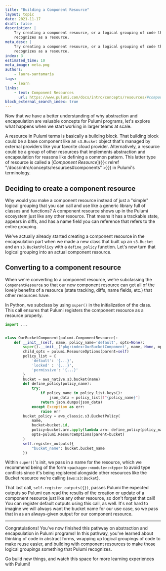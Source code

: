 ```yaml
---
title: "Building a Component Resource"
layout: topic
date: 2021-11-17
draft: false
description: |
    Try creating a component resource, or a logical grouping of code that Pulumi
    recognizes as a resource. 
meta_desc: |
    Try creating a component resource, or a logical grouping of code that Pulumi
    recognizes as a resource. 
index: 3
estimated_time: 10
meta_image: meta.png
authors:
    - laura-santamaria
tags:
    - learn
links:
    - text: Component Resources
      url: https://www.pulumi.com/docs/intro/concepts/resources/#components
block_external_search_index: true
---
```


Now that we have a better understanding of why abstraction and encapsulation are valuable concepts for Pulumi programs, let's explore what happens when we start working in larger teams at scale.

A resource in Pulumi terms is basically a building block. That building block could be a base component like an `s3.Bucket` object that's managed by external providers like your favorite cloud provider. Alternatively, a resource could be a group of other resources that implements abstraction and encapsulation for reasons like defining a common pattern. This latter type of resource is called a [_Component Resource_]({{< relref "/docs/intro/concepts/resources#components" >}}) in Pulumi's terminology.

## Deciding to create a component resource

Why would you make a component resource instead of just a "simple" logical grouping that you can call and use like a generic library full of classes and functions? A component resource shows up in the Pulumi ecosystem just like any other resource. That means it has a trackable state, appears in diffs, and has a name field you can reference that refers to the entire grouping.

We've actually already started creating a component resource in the encapsulation part when we made a new class that built up an `s3.Bucket` and an `s3.BucketPolicy` with a `define_policy` function. Let's now turn that logical grouping into an actual component resource.

## Converting to a component resource

When we're converting to a component resource, we're subclassing the `ComponentResource` so that our new component resource can get all of the lovely benefits of a resource (state tracking, diffs, name fields, etc.) that other resources have.

In Python, we subclass by using `super()` in the initialization of the class. This call ensures that Pulumi registers the component resource as a resource properly.

```python
import ...


class OurBucketComponent(pulumi.ComponentResource):
    def __init__(self, name, policy_name='default', opts=None):
        super().__init__('pkg:index:OurBucketComponent', name, None, opts)
        child_opts = pulumi.ResourceOptions(parent=self)
        policy_list = {
            'default': '{...}',
            'locked' : '{...}',
            'permissive': '{...}'
        }
        bucket = aws_native.s3.bucket(name)
        def define_policy(policy_name):
            try:
                if policy_name in policy_list.keys():
                    json_data = policy_list[f"{policy_name}"]
                return json.dumps(json_data)
            except Exception as err:
                raise err
        bucket_policy = aws_classic.s3.BucketPolicy(
            name,
            bucket=bucket.id,
            policy=bucket.arn.apply(lambda arn: define_policy(policy_name)),
            opts=pulumi.ResourceOptions(parent=bucket)
        )
        self.register_outputs({
            "bucket_name": bucket.bucket_name
        })
```

Within `super()`'s init, we pass in a name for the resource, which we recommend being of the form `<package>:<module>:<type>` to avoid type conflicts since it's being registered alongside other resources like the Bucket resource we're calling (`aws:s3:Bucket`).

That last call, `self.register_outputs({})`, passes Pulumi the expected outputs so Pulumi can read the results of the creation or update of a component resource just like any other resource, so don't forget that call! You can register default outputs using this call, as well. It's not hard to imagine we will always want the bucket name for our use case, so we pass that in as an always-given output for our component resource.

---

Congratulations! You've now finished this pathway on abstraction and encapsulation in Pulumi programs! In this pathway, you've learned about thinking of code in abstract forms, wrapping up logical groupings of code to make reuse easier, and building with component resources to make those logical groupings something that Pulumi recognizes.

Go build new things, and watch this space for more learning experiences with Pulumi!
